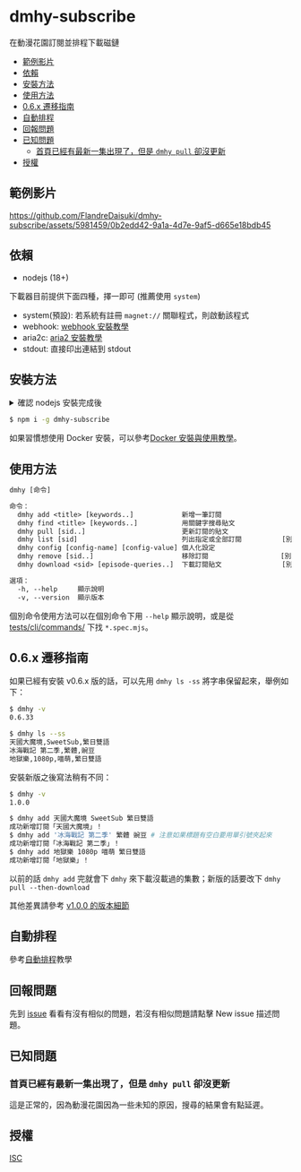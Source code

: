 # dmhy-subscribe

在動漫花園訂閱並排程下載磁鏈

- [範例影片](#範例影片)
- [依賴](#依賴)
- [安裝方法](#安裝方法)
- [使用方法](#使用方法)
- [0.6.x 遷移指南](#06x-遷移指南)
- [自動排程](#自動排程)
- [回報問題](#回報問題)
- [已知問題](#已知問題)
  - [首頁已經有最新一集出現了，但是 `dmhy pull` 卻沒更新](#首頁已經有最新一集出現了但是-dmhy-pull-卻沒更新)
- [授權](#授權)

## 範例影片

<!-- markdownlint-disable-next-line no-bare-urls -->
https://github.com/FlandreDaisuki/dmhy-subscribe/assets/5981459/0b2edd42-9a1a-4d7e-9af5-d665e18bdb45

## 依賴

- nodejs (18+)

下載器目前提供下面四種，擇一即可 (推薦使用 `system`)

- system(預設): 若系統有註冊 `magnet://` 關聯程式，則啟動該程式
- webhook: [webhook 安裝教學](docs/webhook.md)
- aria2c: [aria2 安裝教學](docs/aria2.md)
- stdout: 直接印出連結到 stdout

## 安裝方法

<details close>
  <summary>確認 nodejs 安裝完成後</summary>
  <p>
  PowerShell:

  ```powershell
  PS C:\> node -v
  v18.16.0
  PS C:\> npm -v
  9.5.1
  ```

  Others:

  ```bash
  $ node -v
  v18.16.0
  $ npm -v
  9.5.1
  ```

  </p>
</details>

```bash
$ npm i -g dmhy-subscribe
```

如果習慣想使用 Docker 安裝，可以參考[Docker 安裝與使用教學](docs/docker.md)。

## 使用方法

```txt
dmhy [命令]

命令：
  dmhy add <title> [keywords..]            新增一筆訂閱
  dmhy find <title> [keywords..]           用關鍵字搜尋貼文
  dmhy pull [sid..]                        更新訂閱的貼文
  dmhy list [sid]                          列出指定或全部訂閱          [別名： ls]
  dmhy config [config-name] [config-value] 個人化設定
  dmhy remove [sid..]                      移除訂閱                  [別名： rm]
  dmhy download <sid> [episode-queries..]  下載訂閱貼文               [別名： dl]

選項：
  -h, --help     顯示說明                                                 [布林]
  -v, --version  顯示版本                                                 [布林]
```

個別命令使用方法可以在個別命令下用 `--help` 顯示說明，或是從 [tests/cli/commands/](tests/cli/commands/) 下找 `*.spec.mjs`。

## 0.6.x 遷移指南

如果已經有安裝 v0.6.x 版的話，可以先用 `dmhy ls -ss` 將字串保留起來，舉例如下：

```sh
$ dmhy -v
0.6.33

$ dmhy ls --ss
天國大魔境,SweetSub,繁日雙語
冰海戰記 第二季,繁體,豌豆
地獄樂,1080p,喵萌,繁日雙語
```

安裝新版之後寫法稍有不同：

```sh
$ dmhy -v
1.0.0

$ dmhy add 天國大魔境 SweetSub 繁日雙語
成功新增訂閱「天國大魔境」！
$ dmhy add '冰海戰記 第二季' 繁體 豌豆 # 注意如果標題有空白要用單引號夾起來
成功新增訂閱「冰海戰記 第二季」！
$ dmhy add 地獄樂 1080p 喵萌 繁日雙語
成功新增訂閱「地獄樂」！
```

以前的話 `dmhy add` 完就會下 `dmhy` 來下載沒載過的集數；新版的話要改下 `dmhy pull --then-download`

其他差異請參考 [v1.0.0 的版本細節](https://github.com/FlandreDaisuki/dmhy-subscribe/releases/v1.0.0)

## 自動排程

參考[自動排程](docs/scheduling.md)教學

## 回報問題

先到 [issue](https://github.com/FlandreDaisuki/dmhy-subscribe/issues) 看看有沒有相似的問題，若沒有相似問題請點擊 New issue 描述問題。

## 已知問題

### 首頁已經有最新一集出現了，但是 `dmhy pull` 卻沒更新

這是正常的，因為動漫花園因為一些未知的原因，搜尋的結果會有點延遲。

## 授權

[ISC](LICENSE)

<!--
## Developer guide

The environment variables `DATABASE_DIR` and `DEBUG` are useful.

Here are some commands I use while developing:

```
alias dmhy-dev='DEBUG=dmhy:* DATABASE_DIR=. npx -p dmhy-subscribe src/cli/index.mjs'
```
-->

